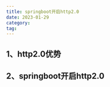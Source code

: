 ```yaml
---
title: springboot开启http2.0
date: 2023-01-29
category: 
tag: 
---
```


## 1、http2.0优势

## 2、springboot开启http2.0

